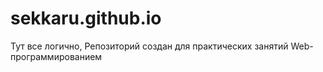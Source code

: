 # sekkaru.github.io
Тут все логично, Репозиторий создан для практических занятий Web-программированием
